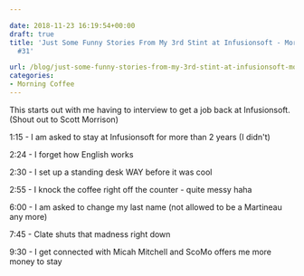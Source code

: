 ```yaml
---

date: 2018-11-23 16:19:54+00:00
draft: true
title: 'Just Some Funny Stories From My 3rd Stint at Infusionsoft - Morning Coffee
  #31'

url: /blog/just-some-funny-stories-from-my-3rd-stint-at-infusionsoft-morning-coffee-31
categories:
- Morning Coffee
---
```



 


This starts out with me having to interview to get a job back at Infusionsoft. (Shout out to Scott Morrison)

1:15 - I am asked to stay at Infusionsoft for more than 2 years (I didn't)

2:24 - I forget how English works

2:30 - I set up a standing desk WAY before it was cool

2:55 - I knock the coffee right off the counter - quite messy haha

6:00 - I am asked to change my last name (not allowed to be a Martineau any more)

7:45 - Clate shuts that madness right down

9:30 - I get connected with Micah Mitchell and ScoMo offers me more money to stay
